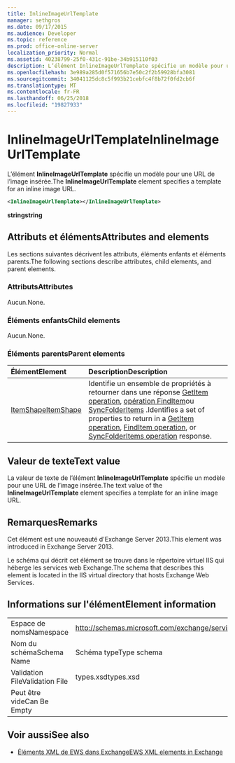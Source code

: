 ```yaml
---
title: InlineImageUrlTemplate
manager: sethgros
ms.date: 09/17/2015
ms.audience: Developer
ms.topic: reference
ms.prod: office-online-server
localization_priority: Normal
ms.assetid: 40238799-25f0-431c-91be-34b915110f03
description: L’élément InlineImageUrlTemplate spécifie un modèle pour une URL de l’image insérée.
ms.openlocfilehash: 3e989a285d0f571656b7e50c2f2b59928bfa3081
ms.sourcegitcommit: 34041125dc8c5f993b21cebfc4f8b72f0fd2cb6f
ms.translationtype: MT
ms.contentlocale: fr-FR
ms.lasthandoff: 06/25/2018
ms.locfileid: "19827933"
---
```

# <a name="inlineimageurltemplate"></a><span data-ttu-id="f80d9-103">InlineImageUrlTemplate</span><span class="sxs-lookup"><span data-stu-id="f80d9-103">InlineImageUrlTemplate</span></span>

<span data-ttu-id="f80d9-104">L’élément **InlineImageUrlTemplate** spécifie un modèle pour une URL de l’image insérée.</span><span class="sxs-lookup"><span data-stu-id="f80d9-104">The **InlineImageUrlTemplate** element specifies a template for an inline image URL.</span></span> 
  
```XML
<InlineImageUrlTemplate></InlineImageUrlTemplate>
```

 <span data-ttu-id="f80d9-105">**string**</span><span class="sxs-lookup"><span data-stu-id="f80d9-105">**string**</span></span>
## <a name="attributes-and-elements"></a><span data-ttu-id="f80d9-106">Attributs et éléments</span><span class="sxs-lookup"><span data-stu-id="f80d9-106">Attributes and elements</span></span>

<span data-ttu-id="f80d9-107">Les sections suivantes décrivent les attributs, éléments enfants et éléments parents.</span><span class="sxs-lookup"><span data-stu-id="f80d9-107">The following sections describe attributes, child elements, and parent elements.</span></span>
  
### <a name="attributes"></a><span data-ttu-id="f80d9-108">Attributs</span><span class="sxs-lookup"><span data-stu-id="f80d9-108">Attributes</span></span>

<span data-ttu-id="f80d9-109">Aucun.</span><span class="sxs-lookup"><span data-stu-id="f80d9-109">None.</span></span>
  
### <a name="child-elements"></a><span data-ttu-id="f80d9-110">Éléments enfants</span><span class="sxs-lookup"><span data-stu-id="f80d9-110">Child elements</span></span>

<span data-ttu-id="f80d9-111">Aucun.</span><span class="sxs-lookup"><span data-stu-id="f80d9-111">None.</span></span>
  
### <a name="parent-elements"></a><span data-ttu-id="f80d9-112">Éléments parents</span><span class="sxs-lookup"><span data-stu-id="f80d9-112">Parent elements</span></span>

|<span data-ttu-id="f80d9-113">**Élément**</span><span class="sxs-lookup"><span data-stu-id="f80d9-113">**Element**</span></span>|<span data-ttu-id="f80d9-114">**Description**</span><span class="sxs-lookup"><span data-stu-id="f80d9-114">**Description**</span></span>|
|:-----|:-----|
|[<span data-ttu-id="f80d9-115">ItemShape</span><span class="sxs-lookup"><span data-stu-id="f80d9-115">ItemShape</span></span>](itemshape.md) <br/> |<span data-ttu-id="f80d9-116">Identifie un ensemble de propriétés à retourner dans une réponse [GetItem operation](getitem-operation.md), [opération FindItem](finditem-operation.md)ou [SyncFolderItems](syncfolderitems-operation.md) .</span><span class="sxs-lookup"><span data-stu-id="f80d9-116">Identifies a set of properties to return in a [GetItem operation](getitem-operation.md), [FindItem operation](finditem-operation.md), or [SyncFolderItems operation](syncfolderitems-operation.md) response.</span></span>  <br/> |
   
## <a name="text-value"></a><span data-ttu-id="f80d9-117">Valeur de texte</span><span class="sxs-lookup"><span data-stu-id="f80d9-117">Text value</span></span>

<span data-ttu-id="f80d9-118">La valeur de texte de l’élément **InlineImageUrlTemplate** spécifie un modèle pour une URL de l’image insérée.</span><span class="sxs-lookup"><span data-stu-id="f80d9-118">The text value of the **InlineImageUrlTemplate** element specifies a template for an inline image URL.</span></span> 
  
## <a name="remarks"></a><span data-ttu-id="f80d9-119">Remarques</span><span class="sxs-lookup"><span data-stu-id="f80d9-119">Remarks</span></span>

<span data-ttu-id="f80d9-120">Cet élément est une nouveauté d'Exchange Server 2013.</span><span class="sxs-lookup"><span data-stu-id="f80d9-120">This element was introduced in Exchange Server 2013.</span></span>
  
<span data-ttu-id="f80d9-121">Le schéma qui décrit cet élément se trouve dans le répertoire virtuel IIS qui héberge les services web Exchange.</span><span class="sxs-lookup"><span data-stu-id="f80d9-121">The schema that describes this element is located in the IIS virtual directory that hosts Exchange Web Services.</span></span>
  
## <a name="element-information"></a><span data-ttu-id="f80d9-122">Informations sur l'élément</span><span class="sxs-lookup"><span data-stu-id="f80d9-122">Element information</span></span>

|||
|:-----|:-----|
|<span data-ttu-id="f80d9-123">Espace de noms</span><span class="sxs-lookup"><span data-stu-id="f80d9-123">Namespace</span></span>  <br/> |http://schemas.microsoft.com/exchange/services/2006/types  <br/> |
|<span data-ttu-id="f80d9-124">Nom du schéma</span><span class="sxs-lookup"><span data-stu-id="f80d9-124">Schema Name</span></span>  <br/> |<span data-ttu-id="f80d9-125">Schéma type</span><span class="sxs-lookup"><span data-stu-id="f80d9-125">Type schema</span></span>  <br/> |
|<span data-ttu-id="f80d9-126">Validation File</span><span class="sxs-lookup"><span data-stu-id="f80d9-126">Validation File</span></span>  <br/> |<span data-ttu-id="f80d9-127">types.xsd</span><span class="sxs-lookup"><span data-stu-id="f80d9-127">types.xsd</span></span>  <br/> |
|<span data-ttu-id="f80d9-128">Peut être vide</span><span class="sxs-lookup"><span data-stu-id="f80d9-128">Can Be Empty</span></span>  <br/> ||
   
## <a name="see-also"></a><span data-ttu-id="f80d9-129">Voir aussi</span><span class="sxs-lookup"><span data-stu-id="f80d9-129">See also</span></span>



- [<span data-ttu-id="f80d9-130">Éléments XML de EWS dans Exchange</span><span class="sxs-lookup"><span data-stu-id="f80d9-130">EWS XML elements in Exchange</span></span>](ews-xml-elements-in-exchange.md)

